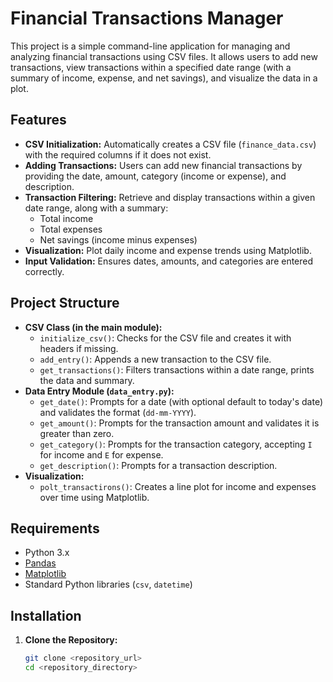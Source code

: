 # Financial Transactions Manager

This project is a simple command-line application for managing and analyzing financial transactions using CSV files. It allows users to add new transactions, view transactions within a specified date range (with a summary of income, expense, and net savings), and visualize the data in a plot.

## Features

- **CSV Initialization:** Automatically creates a CSV file (`finance_data.csv`) with the required columns if it does not exist.
- **Adding Transactions:** Users can add new financial transactions by providing the date, amount, category (income or expense), and description.
- **Transaction Filtering:** Retrieve and display transactions within a given date range, along with a summary:
  - Total income
  - Total expenses
  - Net savings (income minus expenses)
- **Visualization:** Plot daily income and expense trends using Matplotlib.
- **Input Validation:** Ensures dates, amounts, and categories are entered correctly.

## Project Structure

- **CSV Class (in the main module):**
  - `initialize_csv()`: Checks for the CSV file and creates it with headers if missing.
  - `add_entry()`: Appends a new transaction to the CSV file.
  - `get_transactions()`: Filters transactions within a date range, prints the data and summary.
- **Data Entry Module (`data_entry.py`):**
  - `get_date()`: Prompts for a date (with optional default to today's date) and validates the format (`dd-mm-YYYY`).
  - `get_amount()`: Prompts for the transaction amount and validates it is greater than zero.
  - `get_category()`: Prompts for the transaction category, accepting `I` for income and `E` for expense.
  - `get_description()`: Prompts for a transaction description.
- **Visualization:**
  - `polt_transactirons()`: Creates a line plot for income and expenses over time using Matplotlib.

## Requirements

- Python 3.x
- [Pandas](https://pandas.pydata.org/)
- [Matplotlib](https://matplotlib.org/)
- Standard Python libraries (`csv`, `datetime`)

## Installation

1. **Clone the Repository:**
   ```bash
   git clone <repository_url>
   cd <repository_directory>
